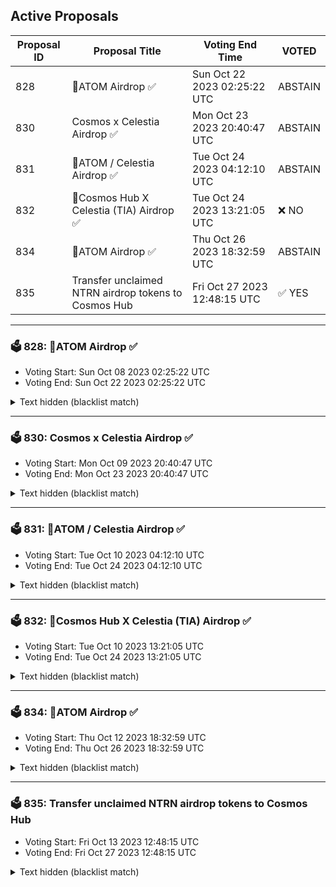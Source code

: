 ## Active Proposals

| Proposal ID | Proposal Title | Voting End Time | VOTED |
|-------------|----------------|-----------------|-------|
| 828 | 💎ATOM Airdrop ✅ | Sun Oct 22 2023 02:25:22 UTC | ABSTAIN |
| 830 | Cosmos x Celestia Airdrop ✅ | Mon Oct 23 2023 20:40:47 UTC | ABSTAIN |
| 831 | 💎ATOM / Celestia Airdrop ✅ | Tue Oct 24 2023 04:12:10 UTC | ABSTAIN |
| 832 | 💎Cosmos Hub X Celestia (TIA) Airdrop ✅ | Tue Oct 24 2023 13:21:05 UTC | ❌ NO |
| 834 | 💎ATOM Airdrop ✅ | Thu Oct 26 2023 18:32:59 UTC | ABSTAIN |
| 835 | Transfer unclaimed NTRN airdrop tokens to Cosmos Hub | Fri Oct 27 2023 12:48:15 UTC | ✅ YES |

---

### 🗳 828: 💎ATOM Airdrop ✅
- Voting Start: Sun Oct 08 2023 02:25:22 UTC
- Voting End: Sun Oct 22 2023 02:25:22 UTC

<details>
<summary>Text hidden (blacklist match)</summary>
 
</details>

---

### 🗳 830: Cosmos x Celestia Airdrop ✅
- Voting Start: Mon Oct 09 2023 20:40:47 UTC
- Voting End: Mon Oct 23 2023 20:40:47 UTC

<details>
<summary>Text hidden (blacklist match)</summary>
 
</details>

---

### 🗳 831: 💎ATOM / Celestia Airdrop ✅
- Voting Start: Tue Oct 10 2023 04:12:10 UTC
- Voting End: Tue Oct 24 2023 04:12:10 UTC

<details>
<summary>Text hidden (blacklist match)</summary>
 
</details>

---

### 🗳 832: 💎Cosmos Hub X Celestia (TIA) Airdrop ✅
- Voting Start: Tue Oct 10 2023 13:21:05 UTC
- Voting End: Tue Oct 24 2023 13:21:05 UTC

<details>
<summary>Text hidden (blacklist match)</summary>
 
</details>

---

### 🗳 834: 💎ATOM Airdrop ✅
- Voting Start: Thu Oct 12 2023 18:32:59 UTC
- Voting End: Thu Oct 26 2023 18:32:59 UTC

<details>
<summary>Text hidden (blacklist match)</summary>
 
</details>

---

### 🗳 835: Transfer unclaimed NTRN airdrop tokens to Cosmos Hub
- Voting Start: Fri Oct 13 2023 12:48:15 UTC
- Voting End: Fri Oct 27 2023 12:48:15 UTC

<details>
<summary>Text hidden (blacklist match)</summary>
 
</details>
